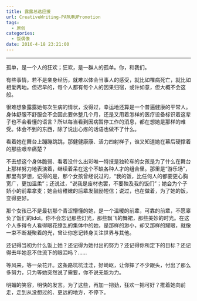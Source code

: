 ```yaml
---
title: 露露总选应援
url: CreativeWriting-PARURUPromotion
tags:
  - 原创
categories:
  - 饭偶像
date: 2016-4-18 23:21:00
---
```


* * *

孤单，是一个人的狂欢；狂欢，是一群人的孤单。你，和我们。

有些事情，若不是亲身经历，就难以体会当事人的感受，就比如罹病死亡，就比如相爱两地。但迟早的，每个人都有每个人的因果归宿，或许如意，但大概不会这般。

很难想象露露她每次生病的情状，没得过，幸运地还算是一个普遍健康的平常人。身体舒服不舒服会不会因此要休整几个月，还是又用着怎样的医疗设备标识着这辈子也不会看懂的语言？所以每当看到因病暂停工作的消息，都在想她是那样的难受。体会不到的东西，除了说出心疼的话语也做不了什么。

看着她在舞台上蹦蹦跳跳，那健健康康、活力四射样子，谁又知道她在幕后硬撑着的那些艰辛痛楚？

不去想这个身体脆弱、看着没什么出彩唯一特技是独轮车的女孩是为了什么在舞台上那样努力地表演着，继续着呆在这个不缺各种人才的组合里。那里是“游乐场”，那里有梦想，记得的是，那个女孩曾经说过的，“我的饭，比任何人的都要更心胸宽广，更加温柔”；还说过，“说我是废材也罢，不要殃及我的饭们”；她会为个子娇小的前辈拿麦；她会给稚嫩的后辈发鼓励短信；说过，也在做着，为了她的饭，变得更好。

那个女孩已不是最初那个青涩懵懂的她，是一个温暖的前辈，可靠的前辈，不愿辜负了饭们的idol。你不会忘记那些灯光，那些飘飞的舞裙，那些美妙的时光。在这个人多得令人看得眼花缭乱的集体中的她，是那样的渺小，却又那样的耀眼，就像一束不断凝聚着的光，曾让你忘记转身关注世界与其他。

还记得当初为什么饭上她？还记得为她付出的努力？还记得你所定下的目标？还记得去年她忍不住流下的眼泪吗？......

等风来，等一朵花开。这条路坑坑洼洼，好崎岖，让你摔了不少跟头，付出了那么多努力，只为等她突然说了需要，你不说无能为力。

明媚的笑容，明快的发言。为了这些，再加一把劲，狂欢一把可好？推着她向前走，走到从没想过的、更远的地方，不停下。
